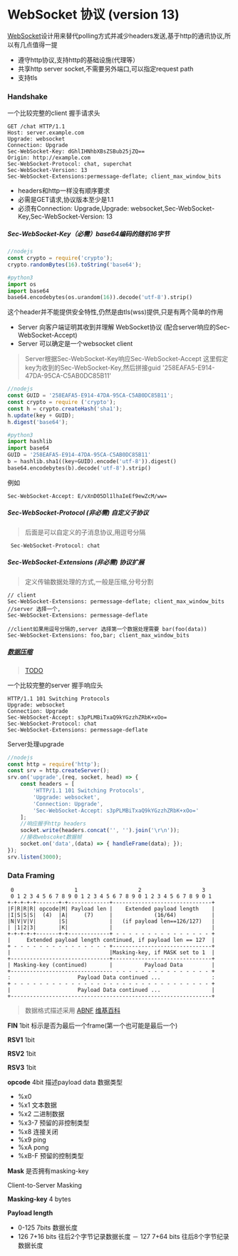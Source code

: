 # WebSocket 协议 (version 13)

[WebSocket](https://tools.ietf.org/html/rfc6455 "rfc")设计用来替代polling方式并减少headers发送,基于http的通讯协议,所以有几点值得一提

- 遵守http协议,支持http的基础设施(代理等）
- 共享http server socket,不需要另外端口,可以指定request path
- 支持tls

### Handshake 

一个比较完整的client 握手请求头

```
GET /chat HTTP/1.1
Host: server.example.com
Upgrade: websocket
Connection: Upgrade
Sec-WebSocket-Key: dGhlIHNhbXBsZSBub25jZQ==
Origin: http://example.com
Sec-WebSocket-Protocol: chat, superchat
Sec-WebSocket-Version: 13
Sec-WebSocket-Extensions:permessage-deflate; client_max_window_bits
```

- headers和http一样没有顺序要求
- 必需是GET请求,协议版本至少是1.1
- 必须有Connection: Upgrade,Upgrade: websocket,Sec-WebSocket-Key,Sec-WebSocket-Version: 13

##### Sec-WebSocket-Key（必需）base64编码的随机16字节

```javascript
//nodejs
const crypto = require('crypto');
crypto.randomBytes(16).toString('base64');
```
```python
#python3
import os
import base64
base64.encodebytes(os.urandom(16)).decode('utf-8').strip()
```

这个header并不能提供安全特性,仍然是由tls(wss)提供,只是有两个简单的作用
- Server 向客户端证明其收到并理解 WebSocket协议 (配合server响应的Sec-WebSocket-Accept)
- Server 可以确定是一个websocket client

> Server根据Sec-WebSocket-Key响应Sec-WebSocket-Accept
> 这里假定key为收到的Sec-WebSocket-Key,然后拼接guid '258EAFA5-E914-47DA-95CA-C5AB0DC85B11'

```javascript
//nodejs
const GUID = '258EAFA5-E914-47DA-95CA-C5AB0DC85B11';
const crypto = require ('crypto');
const h = crypto.createHash('sha1');
h.update(key + GUID);
h.digest('base64');
```
```python
#python3
import hashlib
import base64
GUID = '258EAFA5-E914-47DA-95CA-C5AB0DC85B11'
b = hashlib.sha1((key+GUID).encode('utf-8')).digest()
base64.encodebytes(b).decode('utf-8').strip()
```

例如
```
Sec-WebSocket-Accept: E/vXnD05Dl1lhaIeEf9ewZcM/ww=
```

##### Sec-WebSocket-Protocol (非必需) 自定义子协议
> 后面是可以自定义的子消息协议,用逗号分隔
```
 Sec-WebSocket-Protocol: chat
```

##### Sec-WebSocket-Extensions (非必需) 协议扩展
> 定义传输数据处理的方式,一般是压缩,分号分割

```
// client
Sec-WebSocket-Extensions: permessage-deflate; client_max_window_bits
//server 选择一个,
Sec-WebSocket-Extensions: permessage-deflate

//client如果用逗号分隔的,server 选择第一个数据处理需要 bar(foo(data))
Sec-WebSocket-Extensions: foo,bar; client_max_window_bits
```
##### [数据压缩](https://tools.ietf.org/html/rfc7692)
> [TODO](compression.md)

一个比较完整的server 握手响应头
```
HTTP/1.1 101 Switching Protocols
Upgrade: websocket
Connection: Upgrade
Sec-WebSocket-Accept: s3pPLMBiTxaQ9kYGzzhZRbK+xOo=
Sec-WebSocket-Protocol: chat
Sec-WebSocket-Extensions: permessage-deflate
```

Server处理upgrade

```javascript
//nodejs
const http = require('http');
const srv = http.createServer();
srv.on('upgrade',(req, socket, head) => {
    const headers = [
        'HTTP/1.1 101 Switching Protocols',
        'Upgrade: websocket',
        'Connection: Upgrade',
        'Sec-WebSocket-Accept: s3pPLMBiTxaQ9kYGzzhZRbK+xOo='
    ];
    //响应握手http headers
    socket.write(headers.concat('', '').join('\r\n'));
    //接收webscoket数据帧
    socket.on('data',(data) => { handleFrame(data); });
});
srv.listen(3000);
```

### Data Framing
```
 0                   1                   2                   3
 0 1 2 3 4 5 6 7 8 9 0 1 2 3 4 5 6 7 8 9 0 1 2 3 4 5 6 7 8 9 0 1
+-+-+-+-+-------+-+-------------+-------------------------------+
|F|R|R|R| opcode|M| Payload len |    Extended payload length    |
|I|S|S|S|  (4)  |A|     (7)     |             (16/64)           |
|N|V|V|V|       |S|             |   (if payload len==126/127)   |
| |1|2|3|       |K|             |                               |
+-+-+-+-+-------+-+-------------+ - - - - - - - - - - - - - - - +
|     Extended payload length continued, if payload len == 127  |
+ - - - - - - - - - - - - - - - +-------------------------------+
|                               |Masking-key, if MASK set to 1  |
+-------------------------------+-------------------------------+
| Masking-key (continued)       |          Payload Data         |
+-------------------------------- - - - - - - - - - - - - - - - +
:                     Payload Data continued ...                :
+ - - - - - - - - - - - - - - - - - - - - - - - - - - - - - - - +
|                     Payload Data continued ...                |
+---------------------------------------------------------------+
```

> 数据格式描述采用 [ABNF](https://tools.ietf.org/html/rfc5234) [维基百科](https://zh.wikipedia.org/wiki/%E6%89%A9%E5%85%85%E5%B7%B4%E7%A7%91%E6%96%AF%E8%8C%83%E5%BC%8F)
 

**FIN** 1bit 标示是否为最后一个frame(第一个也可能是最后一个)

**RSV1** 1bit

**RSV2** 1bit

**RSV3** 1bit

**opcode** 4bit 描述payload data 数据类型
- %x0 
- %x1 文本数据
- %x2 二进制数据
- %x3-7 预留的非控制类型
- %x8 连接关闭
- %x9 ping
- %xA pong
- %xB-F 预留的控制类型

**Mask** 是否拥有masking-key  

Client-to-Server Masking 

**Masking-key** 4 bytes

**Payload length**
- 0-125 7bits 数据长度
- 126 7+16 bits 往后2个字节记录数据长度
－ 127 7+64 bits 往后8个字节纪录数据长度

